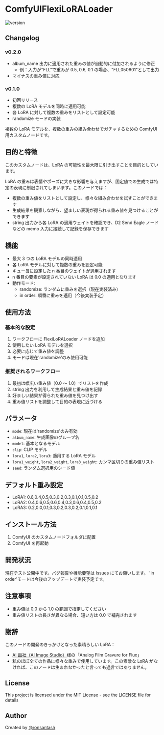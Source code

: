 # ComfyUIFlexiLoRALoader

![version](https://img.shields.io/badge/version-0.2.0-blue)

## Changelog

### v0.2.0

- album_name 出力に適用された重みの値が自動的に付加されるように修正
  - 例：入力が"FLL"で重みが 0.5, 0.6, 0.1 の場合、"FLL050601"として出力
- マイナスの重み値に対応

### v0.1.0

- 初回リリース
- 複数の LoRA モデルを同時に適用可能
- 各 LoRA に対して複数の重みをリストとして設定可能
- randomize モードの実装

複数の LoRA モデルを、複数の重みの組み合わせでガチャするための ComfyUI 用カスタムノードです。

## 目的と特徴

このカスタムノードは、LoRA の可能性を最大限に引き出すことを目的としています。

LoRA の重みは表情やポーズに大きな影響を与えますが、固定値での生成では特定の表現に制限されてしまいます。このノードでは：

- 複数の重み値をリストとして設定し、様々な組み合わせを試すことができます
- 生成結果を観察しながら、望ましい表現が得られる重み値を見つけることができます
- string 出力から各 LoRA の適用ウェイトを確認でき、D2 Send Eagle ノードなどの memo 入力に接続して記録を保存できます

## 機能

- 最大 3 つの LoRA モデルの同時適用
- 各 LoRA モデルに対して複数の重みを設定可能
- キュー毎に設定した n 番目のウェイトが適用されます
- n 番目の要素が設定されていない LoRA は 0.0 の適用となります
- 動作モード:
  - randomize: ランダムに重みを選択（現在実装済み）
  - in order: 順番に重みを適用（今後実装予定）

## 使用方法

### 基本的な設定

1. ワークフローに FlexiLoRALoader ノードを追加
2. 使用したい LoRA モデルを選択
3. 必要に応じて重み値を調整
4. モードは現在'randomize'のみ使用可能

### 推奨されるワークフロー

1. 最初は幅広い重み値（0.0 ～ 1.0）でリストを作成
2. string 出力を利用して生成結果と重み値を記録
3. 好ましい結果が得られた重み値を見つけ出す
4. 重み値リストを調整して目的の表現に近づける

## パラメータ

- `mode`: 現在は'randomize'のみ有効
- `album_name`: 生成画像のグループ名
- `model`: 基本となるモデル
- `clip`: CLIP モデル
- `lora1`, `lora2`, `lora3`: 適用する LoRA モデル
- `lora1_weight`, `lora2_weight`, `lora3_weight`: カンマ区切りの重み値リスト
- `seed`: ランダム選択用のシード値

## デフォルト重み設定

- LoRA1: 0.6,0.4,0.5,0.3,0.2,0.3,0.1,0.1,0.5,0.2
- LoRA2: 0.4,0.6,0.5,0.6,0.4,0.3,0.6,0.4,0.5,0.2
- LoRA3: 0.2,0.0,0.1,0.3,0.2,0.3,0.2,0.1,0.1,0.1

## インストール方法

1. ComfyUI のカスタムノードフォルダに配置
2. ComfyUI を再起動

## 開発状況

現在テスト公開中です。バグ報告や機能要望は Issues にてお願いします。
'in order'モードは今後のアップデートで実装予定です。

## 注意事項

- 重み値は 0.0 から 1.0 の範囲で指定してください
- 重み値リストの長さが異なる場合、短い方は 0.0 で補完されます

## 謝辞

このノードの開発のきっかけとなった素晴らしい LoRA：

- [AI 画社（AI Image Studio）](https://civitai.com/user/AIImageStudio)様の「Analog Film Gravure for Flux」
- 私のほぼ全ての作品に様々な重みで使用しています。この素敵な LoRA がなければ、このノードは生まれなかったと言っても過言ではありません。

## License

This project is licensed under the MIT License - see the [LICENSE](LICENSE) file for details

## Author

Created by [@ronsantash](https://github.com/ronsantash)
